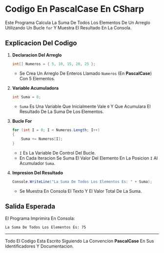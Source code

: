 # Codigo En PascalCase En CSharp

Este Programa Calcula La Suma De Todos Los Elementos De Un Arreglo Utilizando Un Bucle `for` Y Muestra El Resultado En La Consola.

## Explicacion Del Codigo

1. **Declaracion Del Arreglo**
   ```csharp
   int[] Numeros = { 5, 10, 15, 20, 25 };
   ```
   - Se Crea Un Arreglo De Enteros Llamado `Numeros` (En **PascalCase**) Con 5 Elementos.

2. **Variable Acumuladora**
   ```csharp
   int Suma = 0;
   ```
   - `Suma` Es Una Variable Que Inicialmente Vale `0` Y Que Acumulara El Resultado De La Suma De Los Elementos.

3. **Bucle For**
   ```csharp
   for (int I = 0; I < Numeros.Length; I++)
   {
       Suma += Numeros[I];
   }
   ```
   - `I` Es La Variable De Control Del Bucle.  
   - En Cada Iteracion Se Suma El Valor Del Elemento En La Posicion `I` Al Acumulador `Suma`.

4. **Impresion Del Resultado**
   ```csharp
   Console.WriteLine("La Suma De Todos Los Elementos Es: " + Suma);
   ```
   - Se Muestra En Consola El Texto Y El Valor Total De La Suma.

## Salida Esperada

El Programa Imprimira En Consola:

```
La Suma De Todos Los Elementos Es: 75
```

---

Todo El Codigo Esta Escrito Siguiendo La Convencion **PascalCase** En Sus Identificadores Y Documentacion.